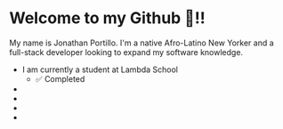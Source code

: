 # Welcome to my Github :wave:!!

My name is Jonathan Portillo. I'm a native Afro-Latino New Yorker and a full-stack developer looking to expand my software knowledge.
- I am currently a student at Lambda School
  - :white_check_mark: Completed 
-
-
-
-

